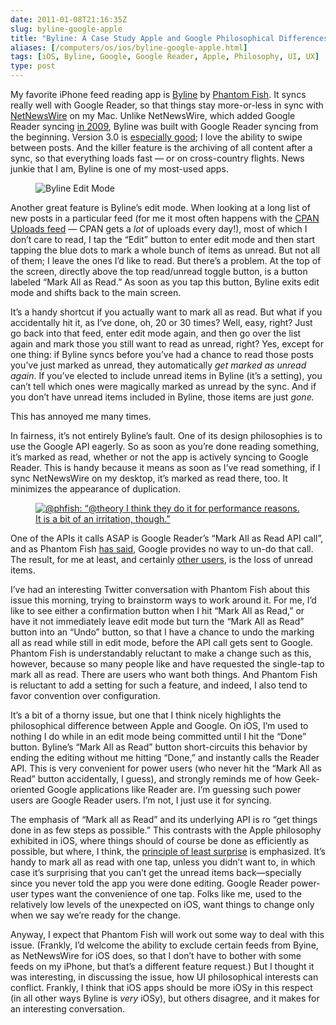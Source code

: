 ```yaml
--- 
date: 2011-01-08T21:16:35Z
slug: byline-google-apple
title: "Byline: A Case Study Apple and Google Philosophical Differences"
aliases: [/computers/os/ios/byline-google-apple.html]
tags: [iOS, Byline, Google, Google Reader, Apple, Philosophy, UI, UX]
type: post
---
```


<p>My favorite iPhone feed reading app is <a href="http://www.phantomfish.com/byline.html" title="Phantom Fish - Byline - Google Reader on the go.">Byline</a> by <a href="http://www.phantomfish.com/">Phantom Fish</a>. It syncs really well with Google Reader, so that things stay more-or-less in sync with <a href="http://netnewswireapp.com/mac/">NetNewsWire</a> on my Mac. Unlike NetNewsWire, which added Google Reader syncing <a href="http://www.macworld.com/article/142009/2009/07/netnewswire_32_beta_arrives_with_google_reader_syncing.html" title="Macworld: “NetNewsWire 3.2 beta arrives with Google Reader syncing”">in 2009</a>, Byline was built with Google Reader syncing from the beginning. Version 3.0 is <a href="http://www.macworld.com/appguide/app.html?id=87018">especially good</a>; I love the ability to swipe between posts. And the killer feature is the archiving of all content after a sync, so that everything loads fast — or on cross-country flights. News junkie that I am, Byline is one of my most-used apps.</p>

<figure class="left"><img src="/2011/01/byline-google-apple/edit_mode.png" alt="Byline Edit Mode" /></figure>

<p>Another great feature is Byline’s edit mode. When looking at a long list of
new posts in a particular feed (for me it most often happens with the <a href="http://search.cpan.org/uploads.rdf">CPAN
Uploads feed</a> — CPAN gets a <em>lot</em> of
uploads every day!), most of which I don’t care to read, I tap the “Edit”
button to enter edit mode and then start tapping the blue dots to mark a whole
bunch of items as unread. But not all of them; I leave the ones I’d like to
read. But there’s a problem. At the top of the screen, directly above the top
read/unread toggle button, is a button labeled “Mark All as Read.” As soon as
you tap this button, Byline exits edit mode and shifts back to the main
screen.</p>

<p>It’s a handy shortcut if you actually want to mark all as read. But what if
you accidentally hit it, as I’ve done, oh, 20 or 30 times? Well, easy, right? Just go back into that feed, enter edit mode again, and then go over the list again and mark those you still want to read as unread, right? Yes, except for one thing: if Byline syncs before you’ve had a chance to read those posts you’ve just marked as unread, they automatically <em>get marked as unread again</em>.
If you’ve elected to include unread items in Byline (it’s a setting), you can’t tell which ones were magically marked as unread by the sync. And if you don’t have unread items included in Byline, those items are just <em>gone.</em></p>

<p>This has annoyed me many times.</p>

<p>In fairness, it’s not entirely Byline’s fault. One of its design philosophies is to use the Google API eagerly. So as soon as you’re done reading something, it’s marked as read, whether or not the app is actively syncing to Google Reader. This is handy because it means as soon as I’ve read something, if I sync NetNewsWire on my desktop, it’s marked as read there, too. It minimizes the appearance of duplication.</p>

<figure><a href="https://twitter.com/#!/phfish/status/17540435819896832"><img src="/2011/01/byline-google-apple/phfish_tweet.png" alt="@phfish: “@theory I think they do it for performance reasons. It is a bit of an irritation, though.”" /></a></figure>

<p>One of the APIs it calls ASAP is Google Reader’s “Mark All as Read API call”, and as Phantom Fish <a href="https://twitter.com/#!/phfish/status/17147289806045184">has said</a>, Google provides no way to un-do that call. The result, for me at least, and certainly <a href="https://twitter.com/#!/flynjets/status/17112345658527744" title="@flynjets: ”@phfish Bug: Mark all as read, then edit - mark item as unread, then sync. Unread items disappear every time.”">other users</a>, is the loss of unread items.</p>

<p>I’ve had an interesting Twitter conversation with Phantom Fish about this issue this morning, trying to brainstorm ways to work around it. For me, I’d like to see either a confirmation button when I hit “Mark All as Read,” or have it not immediately leave edit mode but turn the “Mark All as Read” button into an “Undo” button, so that I have a chance to undo the marking all as read while still in edit mode, before the API call gets sent to Google. Phantom Fish is understandably reluctant to make a change such as this, however, because so many people like and have requested the single-tap to mark all as read. There are users who want both things. And Phantom Fish is reluctant to add a setting for such a feature, and indeed, I also tend to favor convention over configuration.</p>

<p>It’s a bit of a thorny issue, but one that I think nicely highlights the philosophical difference between Apple and Google. On iOS, I’m used to nothing I do while in an edit mode being committed until I hit the “Done” button. Byline’s “Mark All as Read” button short-circuits this behavior by ending the editing without me hitting “Done,” and instantly calls the Reader API. This is very convenient for power users (who never hit the “Mark All as Read” button accidentally, I guess), and strongly reminds me of how Geek-oriented Google applications like Reader are. I’m guessing such power users are Google Reader users. I’m not, I just use it for syncing.</p>

<p>The emphasis of “Mark all as Read” and its underlying API is ro “get things done in as few steps as possible.” This contrasts with the Apple philosophy exhibited in iOS, where things should of course be done as efficiently as possible, but where, I think, the <a href="https://en.wikipedia.org/wiki/Principle_of_least_astonishment">principle of least surprise</a> is emphasized. It’s handy to mark all as read with one tap, unless you didn’t want to, in which case it’s surprising that you can’t get the unread items back—specially since you never told the app you were done editing. Google Reader power-user types want the convenience of one tap. Folks like me, used to the relatively low levels of the unexpected on iOS, want things to change only when we say we’re ready for the change.</p>

<p>Anyway, I expect that Phantom Fish will work out some way to deal with this issue. (Frankly, I’d welcome the ability to exclude certain feeds from Byine, as NetNewsWire for iOS does, so that I don’t have to bother with some feeds on my iPhone, but that’s a different feature request.) But I thought it was interesting, in discussing the issue, how UI philosophical interests can conflict. Frankly, I think that iOS apps should be more iOSy in this respect (in all other ways Byline is <em>very</em> iOSy), but others disagree, and it makes for an interesting conversation.</p>

